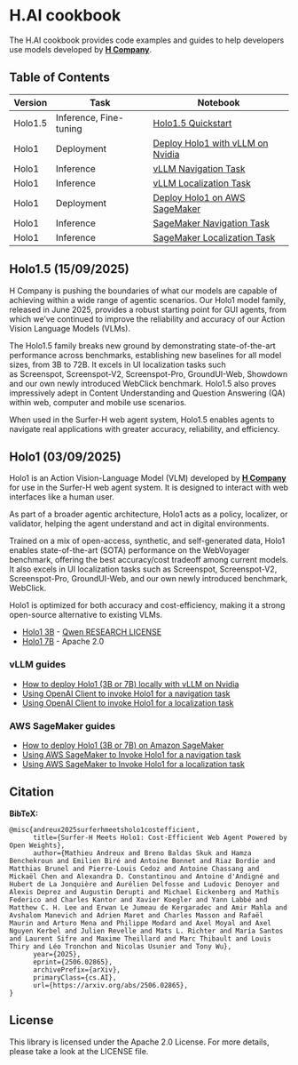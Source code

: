 # H.AI cookbook

The H.AI cookbook provides code examples and guides to help developers use models developed by [**H Company**](https://www.hcompany.ai/).

## Table of Contents

| Version | Task                 | Notebook                                                                                                                                          |
|---------|----------------------|---------------------------------------------------------------------------------------------------------------------------------------------------|
| Holo1.5 | Inference, Fine-tuning | [Holo1.5 Quickstart](https://github.com/hcompai/hai-cookbook/blob/main/holo1_5/holo_1_5_quickstart.ipynb)                                     |
| Holo1   | Deployment           | [Deploy Holo1 with vLLM on Nvidia](https://github.com/hcompai/hai-cookbook/blob/main/holo1/vllm/README.md)                                     |
| Holo1   | Inference            | [vLLM Navigation Task](https://github.com/hcompai/hai-cookbook/blob/main/holo1/vllm/invoke_navigation.ipynb)                                    |
| Holo1   | Inference            | [vLLM Localization Task](https://github.com/hcompai/hai-cookbook/blob/main/holo1/vllm/invoke_localization.ipynb)                               |
| Holo1   | Deployment           | [Deploy Holo1 on AWS SageMaker](https://github.com/hcompai/hai-cookbook/blob/main/holo1/sagemaker/deploy.ipynb)                               |
| Holo1   | Inference            | [SageMaker Navigation Task](https://github.com/hcompai/hai-cookbook/blob/main/holo1/sagemaker/invoke_navigation.ipynb)                         |
| Holo1   | Inference            | [SageMaker Localization Task](https://github.com/hcompai/hai-cookbook/blob/main/holo1/sagemaker/invoke_localization.ipynb)                     |

## Holo1.5 (15/09/2025)

H Company is pushing the boundaries of what our models are capable of achieving within a wide range of agentic scenarios. Our Holo1 model family, released in June 2025, provides a robust starting point for GUI agents, from which we’ve continued to improve the reliability and accuracy of our Action Vision Language Models (VLMs).

The Holo1.5 family breaks new ground by demonstrating state-of-the-art performance across benchmarks, establishing new baselines for all model sizes, from 3B to 72B. It excels in UI localization tasks such as Screenspot, Screenspot-V2, Screenspot-Pro, GroundUI-Web, Showdown and our own newly introduced WebClick benchmark. Holo1.5 also proves impressively adept in Content Understanding and Question Answering (QA) within web, computer and mobile use scenarios.

When used in the Surfer-H web agent system, Holo1.5 enables agents to navigate real applications with greater accuracy, reliability, and efficiency.

## Holo1 (03/09/2025)

Holo1 is an Action Vision-Language Model (VLM) developed by [**H Company**](https://www.hcompany.ai/) for use in the Surfer-H web agent system. It is designed to interact with web interfaces like a human user.

As part of a broader agentic architecture, Holo1 acts as a policy, localizer, or validator, helping the agent understand and act in digital environments.

Trained on a mix of open-access, synthetic, and self-generated data, Holo1 enables state-of-the-art (SOTA) performance on the WebVoyager benchmark, offering the best accuracy/cost tradeoff among current models. It also excels in UI localization tasks such as Screenspot, Screenspot-V2, Screenspot-Pro, GroundUI-Web, and our own newly introduced benchmark, WebClick.

Holo1 is optimized for both accuracy and cost-efficiency, making it a strong open-source alternative to existing VLMs.

- [Holo1 3B](https://huggingface.co/Hcompany/Holo1-3B) - [Qwen RESEARCH LICENSE](https://huggingface.co/Qwen/Qwen2.5-VL-3B-Instruct/blob/main/LICENSE)
- [Holo1 7B](https://huggingface.co/Hcompany/Holo1-7B) - Apache 2.0

### vLLM guides

- [How to deploy Holo1 (3B or 7B) locally with vLLM on Nvidia](https://github.com/hcompai/hai-cookbook/blob/main/holo1/vllm/README.md)
- [Using OpenAI Client to invoke Holo1 for a navigation task](https://github.com/hcompai/hai-cookbook/blob/main/holo1/vllm/invoke_navigation.ipynb)
- [Using OpenAI Client to invoke Holo1 for a localization task](https://github.com/hcompai/hai-cookbook/blob/main/holo1/vllm/invoke_localization.ipynb)

### AWS SageMaker guides

- [How to deploy Holo1 (3B or 7B) on Amazon SageMaker](https://github.com/hcompai/hai-cookbook/blob/main/holo1/sagemaker/deploy.ipynb)
- [Using AWS SageMaker to Invoke Holo1 for a navigation task](https://github.com/hcompai/hai-cookbook/blob/main/holo1/sagemaker/invoke_navigation.ipynb)
- [Using AWS SageMaker to Invoke Holo1 for a localization task](https://github.com/hcompai/hai-cookbook/blob/main/holo1/sagemaker/invoke_localization.ipynb)

## Citation

**BibTeX:**

```
@misc{andreux2025surferhmeetsholo1costefficient,
      title={Surfer-H Meets Holo1: Cost-Efficient Web Agent Powered by Open Weights}, 
      author={Mathieu Andreux and Breno Baldas Skuk and Hamza Benchekroun and Emilien Biré and Antoine Bonnet and Riaz Bordie and Matthias Brunel and Pierre-Louis Cedoz and Antoine Chassang and Mickaël Chen and Alexandra D. Constantinou and Antoine d'Andigné and Hubert de La Jonquière and Aurélien Delfosse and Ludovic Denoyer and Alexis Deprez and Augustin Derupti and Michael Eickenberg and Mathïs Federico and Charles Kantor and Xavier Koegler and Yann Labbé and Matthew C. H. Lee and Erwan Le Jumeau de Kergaradec and Amir Mahla and Avshalom Manevich and Adrien Maret and Charles Masson and Rafaël Maurin and Arturo Mena and Philippe Modard and Axel Moyal and Axel Nguyen Kerbel and Julien Revelle and Mats L. Richter and María Santos and Laurent Sifre and Maxime Theillard and Marc Thibault and Louis Thiry and Léo Tronchon and Nicolas Usunier and Tony Wu},
      year={2025},
      eprint={2506.02865},
      archivePrefix={arXiv},
      primaryClass={cs.AI},
      url={https://arxiv.org/abs/2506.02865}, 
}
```


## License

This library is licensed under the Apache 2.0 License. For more details, please take a look at the LICENSE file.
